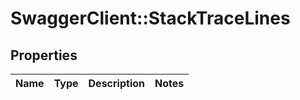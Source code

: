 # SwaggerClient::StackTraceLines

## Properties
Name | Type | Description | Notes
------------ | ------------- | ------------- | -------------


